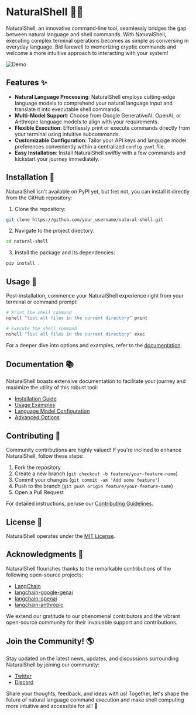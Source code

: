 # NaturalShell 🐚✨

NaturalShell, an innovative command-line tool, seamlessly bridges the gap between natural language and shell commands. With NaturalShell, executing complex terminal operations becomes as simple as conversing in everyday language. Bid farewell to memorizing cryptic commands and welcome a more intuitive approach to interacting with your system!

![Demo](https://user-images.githubusercontent.com/your_username/natural-shell/assets/demo.gif)

## Features ✨

- **Natural Language Processing**: NaturalShell employs cutting-edge language models to comprehend your natural language input and translate it into executable shell commands.
- **Multi-Model Support**: Choose from Google GenerativeAI, OpenAI, or Anthropic language models to align with your requirements.
- **Flexible Execution**: Effortlessly print or execute commands directly from your terminal using intuitive subcommands.
- **Customizable Configuration**: Tailor your API keys and language model preferences conveniently within a centralized `config.yaml` file.
- **Easy Installation**: Install NaturalShell swiftly with a few commands and kickstart your journey immediately.

## Installation 🚀

NaturalShell isn't available on PyPI yet, but fret not, you can install it directly from the GitHub repository:

1. Clone the repository:

```bash
git clone https://github.com/your_username/natural-shell.git
```

2. Navigate to the project directory:

```bash
cd natural-shell
```

3. Install the package and its dependencies:

```bash
pip install .
```

## Usage 🤖

Post-installation, commence your NaturalShell experience right from your terminal or command prompt:

```bash
# Print the shell command
nshell "list all files in the current directory" print

# Execute the shell command
nshell "list all files in the current directory" exec
```

For a deeper dive into options and examples, refer to the [documentation](#documentation).

## Documentation 📚

NaturalShell boasts extensive documentation to facilitate your journey and maximize the utility of this robust tool:

- [Installation Guide](https://github.com/your_username/natural-shell/wiki/Installation)
- [Usage Examples](https://github.com/your_username/natural-shell/wiki/Usage-Examples)
- [Language Model Configuration](https://github.com/your_username/natural-shell/wiki/Language-Model-Configuration)
- [Advanced Options](https://github.com/your_username/natural-shell/wiki/Advanced-Options)

## Contributing 🤝

Community contributions are highly valued! If you're inclined to enhance NaturalShell, follow these steps:

1. Fork the repository
2. Create a new branch (`git checkout -b feature/your-feature-name`)
3. Commit your changes (`git commit -am 'Add some feature'`)
4. Push to the branch (`git push origin feature/your-feature-name`)
5. Open a Pull Request

For detailed instructions, peruse our [Contributing Guidelines](https://github.com/your_username/natural-shell/blob/main/CONTRIBUTING.md).

## License 📄

NaturalShell operates under the [MIT License](https://opensource.org/licenses/MIT).

## Acknowledgments 🙏

NaturalShell flourishes thanks to the remarkable contributions of the following open-source projects:

- [LangChain](https://github.com/hwchase17/langchain)
- [langchain-google-genai](https://github.com/hwchase17/langchain/tree/main/langchain/chains/llm)
- [langchain-openai](https://github.com/hwchase17/langchain/tree/main/langchain/llms/openai)
- [langchain-anthropic](https://github.com/hwchase17/langchain/tree/main/langchain/llms/anthropic)

We extend our gratitude to our phenomenal contributors and the vibrant open-source community for their invaluable support and contributions.

## Join the Community! 🌎

Stay updated on the latest news, updates, and discussions surrounding NaturalShell by joining our community:

- [Twitter](https://twitter.com/your_username)
- [Discord](https://discord.gg/your_invite_link)

Share your thoughts, feedback, and ideas with us! Together, let's shape the future of natural language command execution and make shell computing more intuitive and accessible for all! 🚀

